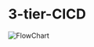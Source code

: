 # 3-tier-CICD

![FlowChart](https://github.com/HoneyMakhija/3-tier-Kubernetes-CI-CD/assets/62815760/ae744f9a-fe86-4e60-9ea0-6bfec81e9343)

